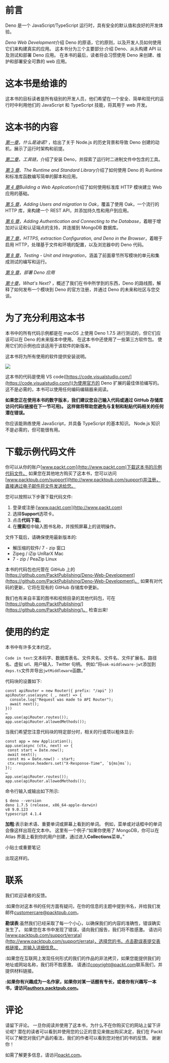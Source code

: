 # 前言

Deno 是一个 JavaScript/TypeScript 运行时，具有安全的默认值和良好的开发体验。

*Deno Web Development*介绍 Deno 的原语，它的原则，以及开发人员如何使用它们来构建真实的应用。 这本书分为三个主要部分:介绍 Deno、从头构建 API 以及测试和部署 Deno 应用。 在本书的最后，读者将会习惯使用 Deno 来创建、维护和部署安全可靠的 web 应用。

# 这本书是给谁的

这本书的目标读者是所有级别的开发人员，他们希望在一个安全、简单和现代的运行时中利用他们的 JavaScript 和 TypeScript 技能，将其用于 web 开发。

# 这本书的内容

[*第一章*](01.html#_idTextAnchor014)，*什么是迪诺?* ，给出了关于 Node.js 的历史背景和导致 Deno 创建的动机，展示了运行时架构和前提。

[*第二章*](02.html#_idTextAnchor056)，*工具链*，介绍了安装 Deno，并探索了运行时二进制文件中包含的工具。

[*第 3 章*](03.html#_idTextAnchor089)、*The Runtime and Standard Library*介绍了如何使用 Deno 的 Runtime 和标准库函数编写简单的脚本和应用。

[*第 4 章*](04.html#_idTextAnchor108)*Building a Web Application*介绍了如何使用标准库 HTTP 模块建立 Web 应用的基础。

[*第 5 章*](05.html#_idTextAnchor124)，*Adding Users and migration to Oak*，覆盖了使用 Oak，一个流行的 HTTP 库，来构建一个 REST API，并添加持久性和用户到应用。

[*第 6 章*](06.html#_idTextAnchor141)，*Adding Authentication and Connecting to the Database*，着眼于增加对认证和认证端点的支持，并连接到 MongoDB 数据库。

[*第 7 章*](07.html#_idTextAnchor165)，*HTTPS, extraction Configuration, and Deno in the Browser*，着眼于启用 HTTP，处理基于文件和环境的配置，以及浏览器中的 Deno 代码。

[*第 8 章*](08.html#_idTextAnchor178)，*Testing - Unit and Integration*，涵盖了前面章节所写模块的单元和集成测试的编写和运行。

[*第 9 章*](09.html#_idTextAnchor190)，*部署 Deno 应用*

[*第十章*](10.html#_idTextAnchor201)，*What's Next?* ，概述了我们在书中所学到的东西，Deno 的路线图，解释了如何发布一个模块到 Deno 的官方注册，并通过 Deno 的未来和社区与您交谈。

# 为了充分利用这本书

本书中的所有代码示例都是在 macOS 上使用 Deno 1.7.5 进行测试的，但它们应该可以在 Deno 的未来版本中使用。 在这本书中还使用了一些第三方软件包。 使用它们的示例也应该适用于该软件的新版本。

这本书将为所有使用的软件提供安装说明。

![](image/01.jpg)

这本书的代码是使用 VS code([https://code.visualstudio.com/](https://code.visualstudio.com/))为使用官方的 Deno 扩展的最佳体验编写的。 这不是必需的，本书可以使用任何编码编辑器来阅读。

**如果您正在使用本书的数字版本，我们建议您自己输入代码或通过 GitHub 存储库访问代码(链接在下一节可用)。 这样做将帮助您避免与复制和粘贴代码相关的任何潜在错误。**

你应该能熟练使用 JavaScript，并具备 TypeScript 的基本知识。 Node.js 知识不是必需的，但可能很有用。

# 下载示例代码文件

你可以从你的账户[www.packt.com](http://www.packt.com)下载这本书的示例代码文件。 如果您在其他地方购买了这本书，您可以访问[www.packtpub.com/support](http://www.packtpub.com/support)并注册，直接通过电子邮件将文件发送给您。

您可以按照以下步骤下载代码文件:

1.  登录或注册:[www.packt.com](http://www.packt.com)
2.  选择**Support**选项卡。
3.  点击**代码下载**。
4.  在**搜索**框中输入图书名称，并按照屏幕上的说明操作。

文件下载后，请确保使用最新版本的:

*   解压缩的软件/ 7 - zip 窗口
*   Zipeg / iZip UnRarX Mac
*   7 - zip / PeaZip Linux

本书的代码包也托管在 GitHub 上的[https://github.com/PacktPublishing/Deno-Web-Development](https://github.com/PacktPublishing/Deno-Web-Development)。 如果有对代码的更新，它将在现有的 GitHub 存储库中更新。

我们也有来自丰富的图书和视频目录的其他代码包，可在[https://github.com/PacktPublishing/](https://github.com/PacktPublishing/)。 检查出来!

# 使用的约定

本书中有许多文本约定。

`Code in text`:文本码字、数据库表名、文件夹名、文件名、文件扩展名、路径名、虚拟 url、用户输入、Twitter 句柄。 例如:“将`oak-middleware-jwt`添加到`deps.ts`文件并导出`jwtMiddleware`函数。”

代码块的设置如下:

```
const apiRouter = new Router({ prefix: "/api" })
apiRouter.use(async (_, next) => {
  console.log("Request was made to API Router");
  await next();
}))
…
app.use(apiRouter.routes());
app.use(apiRouter.allowedMethods());
```

当我们希望您注意代码块的特定部分时，相关的行或项以粗体显示:

```
const app = new Application();
app.use(async (ctx, next) => {
 const start = Date.now();
 await next();
 const ms = Date.now() - start;
 ctx.response.headers.set("X-Response-Time", `${ms}ms`);
});
…
app.use(apiRouter.routes());
app.use(apiRouter.allowedMethods());
```

命令行输入或输出如下所示:

```
$ deno --version 
deno 1.7.5 (release, x86_64-apple-darwin) 
v8 9.0.123 
typescript 4.1.4
```

**加粗**:表示新术语、重要单词或屏幕上看到的单词。 例如，菜单或对话框中的单词会像这样出现在文本中。 这里有一个例子:“如果你使用了 MongoDB，你可以在 Atlas 界面上看到你的用户创建，通过进入**Collections**菜单。”

小贴士或重要笔记

出现这样的。

# 联系

我们欢迎读者的反馈。

:如果你对这本书的任何方面有疑问，在你的信息的主题中提到书名，并给我们发邮件[customercare@packtpub.com](mailto:customercare@packtpub.com)。

**勘误表**:虽然我们已经采取了每一个小心，以确保我们的内容的准确性，错误确实发生了。 如果您在本书中发现了错误，请向我们报告，我们将不胜感激。 请访问[www.packtpub.com/support/errata](http://www.packtpub.com/support/errata)，选择您的书，点击勘误表提交表格链接，并输入详细信息。

:如果您在互联网上发现任何形式的我们的作品的非法拷贝，如果您能提供我们的地址或网站名称，我们将不胜感激。 请通过[copyright@packt.com](mailto:copyright@packt.com)联系我们，并提供材料链接。

**:如果你有兴趣成为一名作家，如果你对某一话题有专长，或者你有兴趣写一本书，请访问[authors.packtpub.com](http://authors.packtpub.com)。**

# 评论

请留下评论。 一旦你阅读并使用了这本书，为什么不在你购买它的网站上留下评论呢? 潜在的读者可以看到并使用您的公正的意见来做出购买决定，我们在 Packt 可以了解您对我们产品的看法，我们的作者可以看到您对他们的书的反馈。 谢谢你！

如需了解更多信息，请访问[packt.com](http://packt.com)。